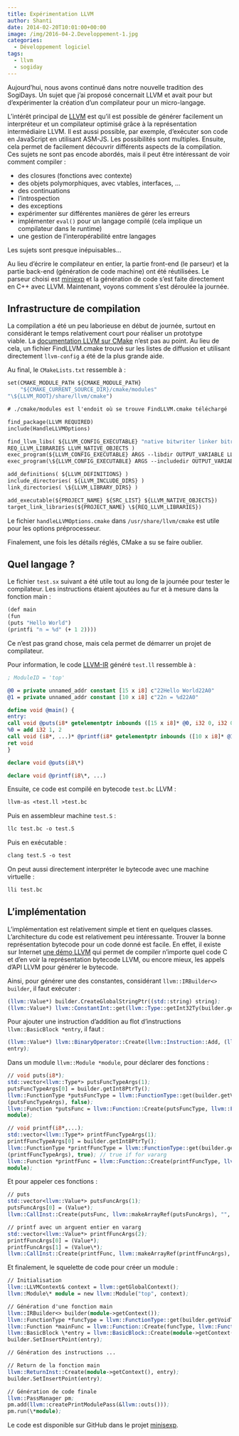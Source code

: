 ```yaml
---
title: Expérimentation LLVM
author: Shanti
date: 2014-02-20T10:01:00+00:00
image: /img/2016-04-2.Developpement-1.jpg
categories:
  - Développement logiciel
tags:
  - llvm
  - sogiday
---
```


Aujourd’hui, nous avons continué dans notre nouvelle tradition des SogiDays. Un sujet que j’ai proposé concernait LLVM et avait pour but d’expérimenter la création d’un compilateur pour un micro-langage.

L’intérêt principal de [LLVM](http://llvm.org) est qu’il est possible de générer facilement un interpréteur et un compilateur optimisé grâce à la représentation intermédiaire LLVM. Il est aussi possible, par exemple, d’exécuter son code en JavaScript en utilisant ASM-JS. Les possibilités sont multiples. Ensuite, cela permet de facilement découvrir différents aspects de la compilation. Ces sujets ne sont pas encode abordés, mais il peut être intéressant de voir comment compiler :

- des closures (fonctions avec contexte)
- des objets polymorphiques, avec vtables, interfaces, …
- des continuations
- l’introspection
- des exceptions
- expérimenter sur différentes manières de gérer les erreurs
- implémenter `eval()` pour un langage compilé (cela implique un compilateur dans le runtime)
- une gestion de l’interopérabilité entre langages

Les sujets sont presque inépuisables…

Au lieu d’écrire le compilateur en entier, la partie front-end (le parseur) et la partie back-end (génération de code machine) ont été réutilisées. Le parseur choisi est [miniexp](http://leon.bottou.org/projects/minilisp) et la génération de code s’est faite directement en C++ avec LLVM. Maintenant, voyons comment s’est déroulée la journée.

## Infrastructure de compilation

La compilation a été un peu laborieuse en début de journée, surtout en considérant le temps relativement court pour réaliser un prototype viable. La [documentation LLVM sur CMake](http://llvm.org/releases/3.3/docs/CMake.html) n’est pas au point. Au lieu de cela, un fichier FindLLVM.cmake trouvé sur les listes de diffusion et utilisant directement `llvm-config` a été de la plus grande aide.

Au final, le `CMakeLists.txt` ressemble à :

```llvm
set(CMAKE_MODULE_PATH ${CMAKE_MODULE_PATH}
    "${CMAKE_CURRENT_SOURCE_DIR}/cmake/modules"
"\${LLVM_ROOT}/share/llvm/cmake")

# ./cmake/modules est l'endoit où se trouve FindLLVM.cmake téléchargé

find_package(LLVM REQUIRED)
include(HandleLLVMOptions)

find_llvm_libs( ${LLVM_CONFIG_EXECUTABLE} "native bitwriter linker bitreader jit interpreter support ipo"
REQ_LLVM_LIBRARIES LLVM_NATIVE_OBJECTS )
exec_program(${LLVM_CONFIG_EXECUTABLE} ARGS --libdir OUTPUT_VARIABLE LLVM_LIBRARY_DIRS )
exec_program(\${LLVM_CONFIG_EXECUTABLE} ARGS --includedir OUTPUT_VARIABLE LLVM_INCLUDE_DIRS )

add_definitions( ${LLVM_DEFINITIONS} )
include_directories( ${LLVM_INCLUDE_DIRS} )
link_directories( \${LLVM_LIBRARY_DIRS} )

add_executable(${PROJECT_NAME} ${SRC_LIST} ${LLVM_NATIVE_OBJECTS})
target_link_libraries(${PROJECT_NAME} \${REQ_LLVM_LIBRARIES})
```

Le fichier `handleLLVMOptions.cmake` dans `/usr/share/llvm/cmake` est utile pour les options préprocesseur.

Finalement, une fois les détails réglés, CMake a su se faire oublier.

## Quel langage ?

Le fichier `test.sx` suivant a été utile tout au long de la journée pour tester le compilateur. Les instructions étaient ajoutées au fur et à mesure dans la fonction main :

```llvm
(def main
(fun
(puts "Hello World")
(printfi "n = %d" (+ 1 2))))
```

Ce n’est pas grand chose, mais cela permet de démarrer un projet de compilateur.

Pour information, le code [LLVM-IR](http://llvm.org/docs/LangRef.html) généré `test.ll` ressemble à :

```llvm
; ModuleID = 'top'

@0 = private unnamed_addr constant [15 x i8] c"22Hello World22A0"
@1 = private unnamed_addr constant [10 x i8] c"22n = %d22A0"

define void @main() {
entry:
call void @puts(i8* getelementptr inbounds ([15 x i8]* @0, i32 0, i32 0))
%0 = add i32 1, 2
call void (i8*, ...)* @printf(i8* getelementptr inbounds ([10 x i8]* @1, i32 0, i32 0), i32 %0)
ret void
}

declare void @puts(i8\*)

declare void @printf(i8\*, ...)
```

Ensuite, ce code est compilé en bytecode `test.bc` LLVM :

```llvm
llvm-as <test.ll >test.bc
```

Puis en assembleur machine `test.S` :

```llvm
llc test.bc -o test.S
```

Puis en exécutable :

```llvm
clang test.S -o test
```

On peut aussi directement interpréter le bytecode avec une machine virtuelle :

```llvm
lli test.bc
```

## L’implémentation

L’implémentation est relativement simple et tient en quelques classes. L’architecture du code est relativement peu intéressante. Trouver la bonne représentation bytecode pour un code donné est facile. En effet, il existe sur Internet [une démo LLVM](http://ellcc.org/demo/index.cgi) qui permet de compiler n’importe quel code C et d’en voir la représentation bytecode LLVM, ou encore mieux, les appels d’API LLVM pour générer le bytecode.

Ainsi, pour générer une des constantes, considérant `llvm::IRBuilder<> builder`, il faut exécuter :

```llvm
(llvm::Value*) builder.CreateGlobalStringPtr((std::string) string);
(llvm::Value*) llvm::ConstantInt::get(llvm::Type::getInt32Ty(builder.getContext()), (int) integer);
```

Pour ajouter une instruction d’addition au flot d’instructions `llvm::BasicBlock *entry`, il faut :

```llvm
(llvm::Value*) llvm::BinaryOperator::Create(llvm::Instruction::Add, (llvm::Value*) a, (llvm::Value\*) b, "",
entry);
```

Dans un module `llvm::Module *module`, pour déclarer des fonctions :

```llvm
// void puts(i8*);
std::vector<llvm::Type*> putsFuncTypeArgs(1);
putsFuncTypeArgs[0] = builder.getInt8PtrTy();
llvm::FunctionType *putsFuncType = llvm::FunctionType::get(builder.getVoidTy(), llvm::makeArrayRef
(putsFuncTypeArgs), false);
llvm::Function *putsFunc = llvm::Function::Create(putsFuncType, llvm::Function::ExternalLinkage, "puts",
module);

// void printf(i8*,...);
std::vector<llvm::Type*> printfFuncTypeArgs(1);
printfFuncTypeArgs[0] = builder.getInt8PtrTy();
llvm::FunctionType *printfFuncType = llvm::FunctionType::get(builder.getVoidTy(), llvm::makeArrayRef
(printfFuncTypeArgs), true); // true if for vararg
llvm::Function *printfFunc = llvm::Function::Create(printfFuncType, llvm::Function::ExternalLinkage, "printf",
module);
```

Et pour appeler ces fonctions :

```llvm
// puts
std::vector<llvm::Value*> putsFuncArgs(1);
putsFuncArgs[0] = (Value*);
llvm::CallInst::Create(putsFunc, llvm::makeArrayRef(putsFuncArgs), "", entry);

// printf avec un arguent entier en vararg
std::vector<llvm::Value*> printfFuncArgs(2);
printfFuncArgs[0] = (Value*);
printfFuncArgs[1] = (Value\*);
llvm::CallInst::Create(printfFunc, llvm::makeArrayRef(printfFuncArgs), "", entry);
```

Et finalement, le squelette de code pour créer un module :

```llvm
// Initialisation
llvm::LLVMContext& context = llvm::getGlobalContext();
llvm::Module\* module = new llvm::Module("top", context);

// Génération d'une fonction main
llvm::IRBuilder<> builder(module->getContext());
llvm::FunctionType *funcType = llvm::FunctionType::get(builder.getVoidTy(), false);
llvm::Function *mainFunc = llvm::Function::Create(funcType, llvm::Function::ExternalLinkage, name, module);
llvm::BasicBlock \*entry = llvm::BasicBlock::Create(module->getContext(), "entry", mainFunc);
builder.SetInsertPoint(entry);

// Génération des instructions ...

// Return de la fonction main
llvm::ReturnInst::Create(module->getContext(), entry);
builder.SetInsertPoint(entry);

// Génération de code finale
llvm::PassManager pm;
pm.add(llvm::createPrintModulePass(&llvm::outs()));
pm.run(\*module);
```

Le code est disponible sur GitHub dans le projet [minisexp](https://github.com/sogilis/minisexp).
